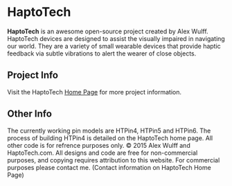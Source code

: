 HaptoTech
=======

**HaptoTech** is an awesome open-source project created by Alex Wulff. HaptoTech devices are designed to assist the visually impaired in navigating our world. They are a variety of small wearable devices that provide haptic feedback via subtle vibrations to alert the wearer of close objects.
  
Project Info
---------
Visit the HaptoTech [Home Page](http://www.haptotech.com) for more project information.

Other Info
--------
The currently working pin models are HTPin4, HTPin5 and HTPin6. The process of building HTPin4 is detailed on the HaptoTech home page. All other code is for refrence purposes only. © 2015 Alex Wulff and HaptoTech.com. All designs and code are free for non-commercial purposes, and copying requires attribution to this website. For commercial purposes please contact me. (Contact information on HaptoTech Home Page)
